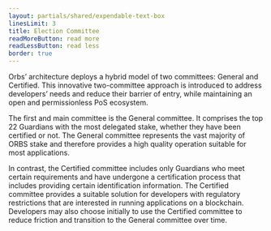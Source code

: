 ```yaml
---
layout: partials/shared/expendable-text-box
linesLimit: 3
title: Election Committee
readMoreButton: read more
readLessButton: read less
border: true
---
```


Orbs’ architecture deploys a hybrid model of two committees: General and Certified.
This innovative two-committee approach is introduced to address developers’ needs and reduce their barrier of entry, while maintaining an open and permissionless PoS ecosystem.

The first and main committee is the General committee. It comprises the top 22 Guardians with the most delegated stake, whether they have been certified or not. The General committee represents the vast majority of ORBS stake and therefore provides a high quality operation suitable for most applications.

In contrast, the Certified committee includes only Guardians who meet certain requirements and have undergone a certification process that includes providing certain identification information. The Certified committee provides a suitable solution for developers with regulatory restrictions that are interested in running applications on a blockchain. Developers may also choose initially to use the Certified committee to reduce friction and transition to the General committee over time.
